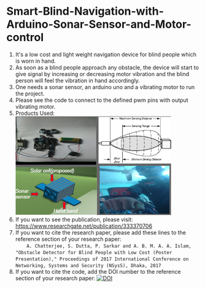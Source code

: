 # Smart-Blind-Navigation-with-Arduino-Sonar-Sensor-and-Motor-control
  1. It's a low cost and light weight navigation device for blind people which is worn in hand.<br />
  2. As soon as a blind people approach any obstacle, the device will start to give signal by increasing or decreasing motor        vibration and the blind person will feel the vibration in hand accordingly.<br />
  3. One needs a sonar sensor, an arduino uno and a vibrating motor to run the project.<br />
  4. Please see the code to connect to the defined pwm pins with output vibrating motor.<br />
  5. Products Used:
  ![](Image/Image.png)
  6. If you want to see the publication, please visit: https://www.researchgate.net/publication/333370706<br />
  7. If you want to cite the research paper, please add these lines to the reference section of your research paper:<br />
`    A. Chatterjee, S. Dutta, P. Sarkar and A. B. M. A. A. Islam, "Obstacle Detector for Blind
     People with Low Cost (Poster Presentation)," Proceedings of 2017 International
     Conference on Networking, Systems and Security (NSysS), Dhaka, 2017`<br />
  8. If you want to cite the code, add the DOI number to the reference section of your research paper: 
     [![DOI](https://zenodo.org/badge/224455529.svg)](https://zenodo.org/badge/latestdoi/224455529)

